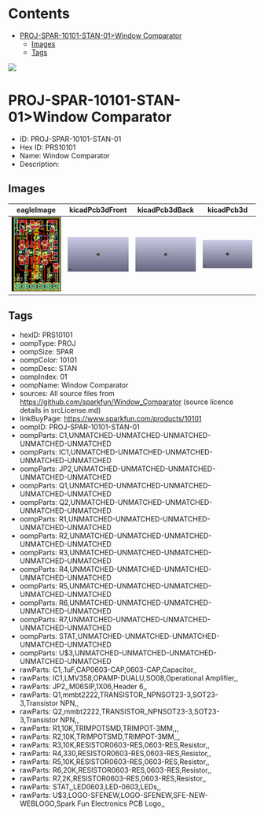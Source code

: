 



Contents
========

* [PROJ-SPAR-10101-STAN-01>Window Comparator](#proj-spar-10101-stan-01window-comparator)
	* [Images](#images)
	* [Tags](#tags)
  
![][im]
# PROJ-SPAR-10101-STAN-01>Window Comparator

- ID: PROJ-SPAR-10101-STAN-01
- Hex ID: PRS10101
- Name: Window Comparator
- Description: 

## Images
  
  

|eagleImage|kicadPcb3dFront|kicadPcb3dBack|kicadPcb3d|
| :---: | :---: | :---: | :---: |
|[![eagleImage](eagleImage_140.png)](eagleImage_.png)|[![kicadPcb3dFront](kicadPcb3dFront_140.png)](kicadPcb3dFront_.png)|[![kicadPcb3dBack](kicadPcb3dBack_140.png)](kicadPcb3dBack_.png)|[![kicadPcb3d](kicadPcb3d_140.png)](kicadPcb3d_.png)|

## Tags

- hexID: PRS10101
- oompType: PROJ
- oompSize: SPAR
- oompColor: 10101
- oompDesc: STAN
- oompIndex: 01
- oompName: Window Comparator
- sources: All source files from https://github.com/sparkfun/Window_Comparator (source licence details in srcLicense.md)
- linkBuyPage: https://www.sparkfun.com/products/10101
- oompID: PROJ-SPAR-10101-STAN-01
- oompParts: C1,UNMATCHED-UNMATCHED-UNMATCHED-UNMATCHED-UNMATCHED
- oompParts: IC1,UNMATCHED-UNMATCHED-UNMATCHED-UNMATCHED-UNMATCHED
- oompParts: JP2,UNMATCHED-UNMATCHED-UNMATCHED-UNMATCHED-UNMATCHED
- oompParts: Q1,UNMATCHED-UNMATCHED-UNMATCHED-UNMATCHED-UNMATCHED
- oompParts: Q2,UNMATCHED-UNMATCHED-UNMATCHED-UNMATCHED-UNMATCHED
- oompParts: R1,UNMATCHED-UNMATCHED-UNMATCHED-UNMATCHED-UNMATCHED
- oompParts: R2,UNMATCHED-UNMATCHED-UNMATCHED-UNMATCHED-UNMATCHED
- oompParts: R3,UNMATCHED-UNMATCHED-UNMATCHED-UNMATCHED-UNMATCHED
- oompParts: R4,UNMATCHED-UNMATCHED-UNMATCHED-UNMATCHED-UNMATCHED
- oompParts: R5,UNMATCHED-UNMATCHED-UNMATCHED-UNMATCHED-UNMATCHED
- oompParts: R6,UNMATCHED-UNMATCHED-UNMATCHED-UNMATCHED-UNMATCHED
- oompParts: R7,UNMATCHED-UNMATCHED-UNMATCHED-UNMATCHED-UNMATCHED
- oompParts: STAT,UNMATCHED-UNMATCHED-UNMATCHED-UNMATCHED-UNMATCHED
- oompParts: U$3,UNMATCHED-UNMATCHED-UNMATCHED-UNMATCHED-UNMATCHED
- rawParts: C1,.1uF,CAP0603-CAP,0603-CAP,Capacitor,,
- rawParts: IC1,LMV358,OPAMP-DUALU,SO08,Operational Amplifier,,
- rawParts: JP2,,M06SIP,1X06,Header 6,,
- rawParts: Q1,mmbt2222,TRANSISTOR_NPNSOT23-3,SOT23-3,Transistor NPN,,
- rawParts: Q2,mmbt2222,TRANSISTOR_NPNSOT23-3,SOT23-3,Transistor NPN,,
- rawParts: R1,10K,TRIMPOTSMD,TRIMPOT-3MM,,,
- rawParts: R2,10K,TRIMPOTSMD,TRIMPOT-3MM,,,
- rawParts: R3,10K,RESISTOR0603-RES,0603-RES,Resistor,,
- rawParts: R4,330,RESISTOR0603-RES,0603-RES,Resistor,,
- rawParts: R5,10K,RESISTOR0603-RES,0603-RES,Resistor,,
- rawParts: R6,20K,RESISTOR0603-RES,0603-RES,Resistor,,
- rawParts: R7,2K,RESISTOR0603-RES,0603-RES,Resistor,,
- rawParts: STAT,,LED0603,LED-0603,LEDs,,
- rawParts: U$3,LOGO-SFENEW,LOGO-SFENEW,SFE-NEW-WEBLOGO,Spark Fun Electronics PCB Logo,,



[im]: kicadPcb3d_450.png
